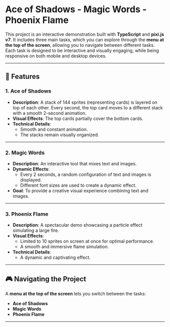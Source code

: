 # Ace of Shadows - Magic Words - Phoenix Flame

This project is an interactive demonstration built with **TypeScript** and **pixi.js v7**. It includes three main tasks, which you can explore through the **menu at the top of the screen**, allowing you to navigate between different tasks. Each task is designed to be interactive and visually engaging, while being responsive on both mobile and desktop devices.

---

## 🌟 **Features**

### 1. **Ace of Shadows**
- **Description**: A stack of 144 sprites (representing cards) is layered on top of each other. Every second, the top card moves to a different stack with a smooth 2-second animation.
- **Visual Effects**: The top cards partially cover the bottom cards.
- **Technical Details**: 
  - Smooth and constant animation.
  - The stacks remain visually organized.

---

### 2. **Magic Words**
- **Description**: An interactive tool that mixes text and images.
- **Dynamic Effects**:
  - Every 2 seconds, a random configuration of text and images is displayed.
  - Different font sizes are used to create a dynamic effect.
- **Goal**: To provide a creative visual experience combining text and images.

---

### 3. **Phoenix Flame**
- **Description**: A spectacular demo showcasing a particle effect simulating a large fire.
- **Visual Effects**:
  - Limited to 10 sprites on screen at once for optimal performance.
  - A smooth and immersive flame simulation.
- **Technical Details**:
  - A dynamic and captivating effect.

---

## 🎮 **Navigating the Project**

A **menu at the top of the screen** lets you switch between the tasks:
- **Ace of Shadows**
- **Magic Words**
- **Phoenix Flame**

---
